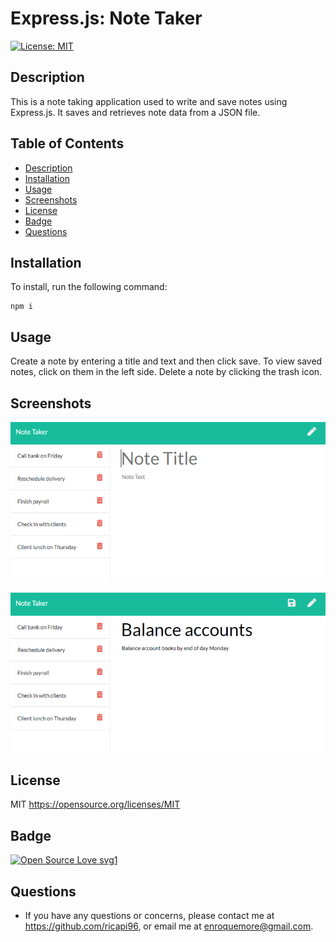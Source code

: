 # Express.js: Note Taker

 [![License: MIT](https://img.shields.io/badge/License-MIT-yellow.svg)](https://opensource.org/licenses/MIT)

## Description

This is a note taking application used to write and save notes using Express.js. It saves and retrieves note data from a JSON file.

## Table of Contents 
* [Description](#description)
* [Installation](#installation)
* [Usage](#usage)
* [Screenshots](#screenshots)
* [License](#license)
* [Badge](#badge)
* [Questions](#questions)

## Installation

To install, run the following command:  
```
npm i
```


## Usage 

Create a note by entering a title and text and then click save. To view saved notes, click on them in the left side. Delete a note by clicking the trash icon.


## Screenshots

![Demo-1](./public/assets/note-demo1.png)

![Demo-2](./public/assets/note-demo2.png)


## License

MIT
https://opensource.org/licenses/MIT


## Badge

[![Open Source Love svg1](https://badges.frapsoft.com/os/v1/open-source.svg?v=103)](https://github.com/ellerbrock/open-source-badges/)


## Questions

* If you have any questions or concerns, please contact me at https://github.com/ricapi96, or email me at enroquemore@gmail.com.


